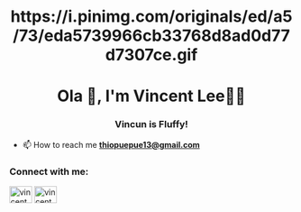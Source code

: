<h1 align="center">https://i.pinimg.com/originals/ed/a5/73/eda5739966cb33768d8ad0d77d7307ce.gif</h1>
<h1 align="center">Ola 👋, I'm Vincent Lee🌿🐺</h1>
<h3 align="center">Vincun is Fluffy!</h3>

- 📫 How to reach me **thiopuepue13@gmail.com**

<h3 align="left">Connect with me:</h3>
<p align="left">
<a href="https://instagram.com/vincent.lee65" target="blank"><img align="center" src="https://raw.githubusercontent.com/rahuldkjain/github-profile-readme-generator/master/src/images/icons/Social/instagram.svg" alt="vincent.lee65" height="30" width="40" /></a>
<a href="https://www.youtube.com/c/vincent 2005" target="blank"><img align="center" src="https://raw.githubusercontent.com/rahuldkjain/github-profile-readme-generator/master/src/images/icons/Social/youtube.svg" alt="vincent 2005" height="30" width="40" /></a>
</p>
